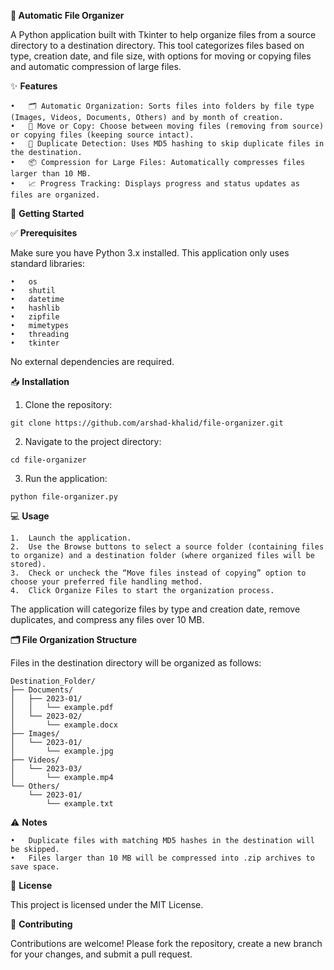 **📂 Automatic File Organizer**

A Python application built with Tkinter to help organize files from a source directory to a destination directory. This tool categorizes files based on type, creation date, and file size, with options for moving or copying files and automatic compression of large files.

✨ **Features**

	•	🗂️ Automatic Organization: Sorts files into folders by file type (Images, Videos, Documents, Others) and by month of creation.
	•	🔀 Move or Copy: Choose between moving files (removing from source) or copying files (keeping source intact).
	•	🚫 Duplicate Detection: Uses MD5 hashing to skip duplicate files in the destination.
	•	📦 Compression for Large Files: Automatically compresses files larger than 10 MB.
	•	📈 Progress Tracking: Displays progress and status updates as files are organized.

🚀 **Getting Started**

✅ **Prerequisites**

Make sure you have Python 3.x installed. This application only uses standard libraries:

	•	os
	•	shutil
	•	datetime
	•	hashlib
	•	zipfile
	•	mimetypes
	•	threading
	•	tkinter

No external dependencies are required.

📥 **Installation**

1.	Clone the repository:

```git clone https://github.com/arshad-khalid/file-organizer.git```


2.	Navigate to the project directory:

```cd file-organizer```


3.	Run the application:

```python file-organizer.py```



💻 **Usage**

	1.	Launch the application.
	2.	Use the Browse buttons to select a source folder (containing files to organize) and a destination folder (where organized files will be stored).
	3.	Check or uncheck the “Move files instead of copying” option to choose your preferred file handling method.
	4.	Click Organize Files to start the organization process.

The application will categorize files by type and creation date, remove duplicates, and compress any files over 10 MB.

**🗂️ File Organization Structure**

Files in the destination directory will be organized as follows:
```
Destination_Folder/
├── Documents/
│   ├── 2023-01/
│   │   └── example.pdf
│   └── 2023-02/
│       └── example.docx
├── Images/
│   └── 2023-01/
│       └── example.jpg
├── Videos/
│   └── 2023-03/
│       └── example.mp4
└── Others/
    └── 2023-01/
        └── example.txt
```
⚠️ **Notes**

	•	Duplicate files with matching MD5 hashes in the destination will be skipped.
	•	Files larger than 10 MB will be compressed into .zip archives to save space.

📜 **License**

This project is licensed under the MIT License.

🤝 **Contributing**

Contributions are welcome! Please fork the repository, create a new branch for your changes, and submit a pull request.

